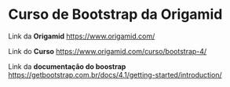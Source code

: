 # Curso de Bootstrap da Origamid

Link da **Origamid**
https://www.origamid.com/

Link do **Curso**
https://www.origamid.com/curso/bootstrap-4/

Link da **documentação do boostrap**
https://getbootstrap.com.br/docs/4.1/getting-started/introduction/